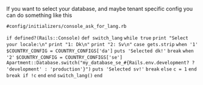 If you want to select your database, and maybe tenant specific config you can do something like this

`#config/initializers/console_ask_for_lang.rb`

`if defined?(Rails::Console)`
  `def switch_lang`
    `while true`
      `print "Select your locale:\n"`
      `print "1: Dk\n"`
      `print "2: Sv\n"`
      `case gets.strip`
        `when '1'`
          `$COUNTRY_CONFIG = COUNTRY_CONFIGS['da']`
          `puts 'Selected dk!'`
          `break`
        `when '2'`
          `$COUNTRY_CONFIG = COUNTRY_CONFIGS['se']`
          `Apartment::Database.switch("my_database_se_#{Rails.env.development? ? 'development' : 'production'}")`
          `puts 'Selected sv!'`
          `break`
        `else`
          `c = 1`
      `end`
      `break if !c`
    `end`
  `end`
  `switch_lang()`
`end`
